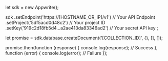 let sdk = new Appwrite();

sdk
    .setEndpoint('https://[HOSTNAME_OR_IP]/v1') // Your API Endpoint
    .setProject('5df5acd0d48c2') // Your project ID
    .setKey('919c2d18fb5d4...a2ae413da83346ad2') // Your secret API key
;

let promise = sdk.database.createDocument('[COLLECTION_ID]', {}, [], []);

promise.then(function (response) {
    console.log(response); // Success
}, function (error) {
    console.log(error); // Failure
});